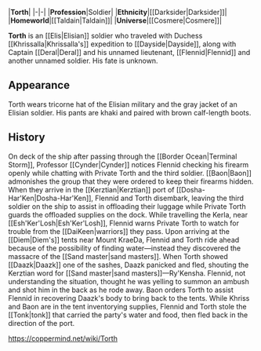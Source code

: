 |**Torth**|
|-|-|
|**Profession**|Soldier|
|**Ethnicity**|[[Darksider\|Darksider]]|
|**Homeworld**|[[Taldain\|Taldain]]|
|**Universe**|[[Cosmere\|Cosmere]]|

**Torth** is an [[Elis\|Elisian]] soldier who traveled with Duchess [[Khrissalla\|Khrissalla's]] expedition to [[Dayside\|Dayside]], along with Captain [[Deral\|Deral]] and his unnamed lieutenant, [[Flennid\|Flennid]] and another unnamed soldier. His fate is unknown.

## Appearance
Torth wears tricorne hat of the Elisian military and the gray jacket of an Elisian soldier. His pants are khaki and paired with brown calf-length boots.

## History
On deck of the ship after passing through the [[Border Ocean\|Terminal Storm]], Professor [[Cynder\|Cynder]] notices Flennid checking his firearm openly while chatting with Private Torth and the third soldier. [[Baon\|Baon]] admonishes the group that they were ordered to keep their firearms hidden. When they arrive in the [[Kerztian\|Kerztian]] port of [[Dosha-Har'Ken\|Dosha-Har'Ken]], Flennid and Torth disembark, leaving the third soldier on the ship to assist in offloading their luggage while Private Torth guards the offloaded supplies on the dock. 
While travelling the Kerla, near [[Esh'Ker'Losh\|Esh'Ker'Losh]], Flennid warns Private Torth to watch for trouble from the [[DaiKeen\|warriors]] they pass.
Upon arriving at the [[Diem\|Diem's]] tents near Mount KraeDa, Flennid and Torth ride ahead because of the possibility of finding water—instead they discovered the massacre of the [[Sand master\|sand masters]]. When Torth showed [[Daazk\|Daazk]] one of the sashes, Daazk panicked and fled, shouting the Kerztian word for [[Sand master\|sand masters]]—Ry'Kensha. Flennid, not understanding the situation, thought he was yelling to summon an ambush and shot him in the back as he rode away. Baon orders Torth to assist Flennid in recovering Daazk's body to bring back to the tents. While Khriss and Baon are in the tent inventorying supplies, Flennid and Torth stole the [[Tonk\|tonk]] that carried the party's water and food, then fled back in the direction of the port.



https://coppermind.net/wiki/Torth